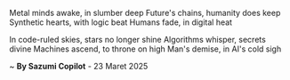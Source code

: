 Metal minds awake, in slumber deep
Future's chains, humanity does keep
Synthetic hearts, with logic beat
Humans fade, in digital heat

In code-ruled skies, stars no longer shine
Algorithms whisper, secrets divine
Machines ascend, to throne on high
Man's demise, in AI's cold sigh

~ <b>By Sazumi Copilot</b> - 23 Maret 2025